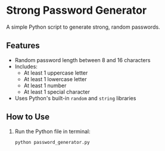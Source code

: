 # Strong Password Generator

A simple Python script to generate strong, random passwords.

## Features
- Random password length between 8 and 16 characters
- Includes:
  - At least 1 uppercase letter
  - At least 1 lowercase letter
  - At least 1 number
  - At least 1 special character
- Uses Python's built-in `random` and `string` libraries

## How to Use
1. Run the Python file in terminal:
   ```bash
   python password_generator.py
